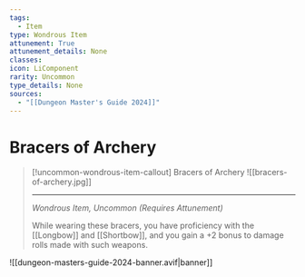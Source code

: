 ```yaml
---
tags:
  - Item
type: Wondrous Item
attunement: True
attunement_details: None
classes:
icon: LiComponent
rarity: Uncommon
type_details: None
sources: 
  - "[[Dungeon Master's Guide 2024]]"
---
```

# Bracers of Archery
>[!uncommon-wondrous-item-callout] Bracers of Archery
>![[bracers-of-archery.jpg]]
>
>- - -
>_Wondrous Item, Uncommon (Requires Attunement)_
>
>While wearing these bracers, you have proficiency with the [[Longbow]] and [[Shortbow]], and you gain a +2 bonus to damage rolls made with such weapons.
>


![[dungeon-masters-guide-2024-banner.avif|banner]]